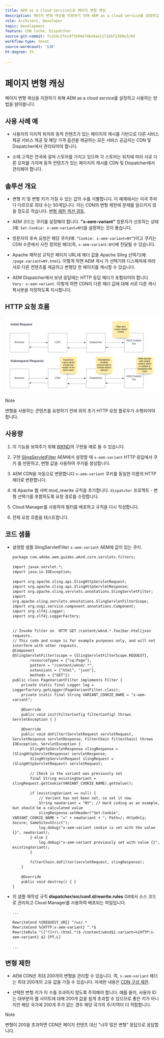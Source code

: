 ```yaml
---
title: AEM as a Cloud Service으로 페이지 변형 캐싱
description: 페이지 변형 캐싱을 지원하기 위해 AEM as a cloud service를 설정하고 사용하는 방법을 알아봅니다.
role: Architect, Developer
topic: Development
feature: CDN Cache, Dispatcher
source-git-commit: 7ca34c2fe14ffb944746e9ae1171bbf2309e3c9d
workflow-type: tm+mt
source-wordcount: '538'
ht-degree: 2%

---
```


# 페이지 변형 캐싱

페이지 변형 캐싱을 지원하기 위해 AEM as a cloud service를 설정하고 사용하는 방법을 알아봅니다.

## 사용 사례 예

+ 사용자의 지리적 위치와 동적 컨텐츠가 있는 페이지의 캐시를 기반으로 다른 서비스 제공 서비스 제공 및 해당 가격 옵션을 제공하는 모든 서비스 공급자는 CDN 및 Dispatcher에서 관리되어야 합니다.

+ 소매 고객은 전국에 걸쳐 스토어를 가지고 있으며 각 스토어는 위치에 따라 서로 다른 오퍼를 가지며 동적 컨텐츠가 있는 페이지의 캐시를 CDN 및 Dispatcher에서 관리해야 합니다.

## 솔루션 개요

+ 변형 키 및 변형 키가 가질 수 있는 값의 수를 식별합니다. 이 예제에서는 미국 주마다 다르므로 최대 수는 50개입니다. 이는 CDN의 변형 제한에 문제를 일으키지 않을 정도로 작습니다. [변형 제한 섹션 검토](#variant-limitations).

+ AEM 코드는 쿠키를 설정해야 합니다. __&quot;x-aem-variant&quot;__ 방문자가 선호하는 상태(예: `Set-Cookie: x-aem-variant=NY`)을 설정하는 것이 좋습니다.

+ 방문자의 후속 요청은 해당 쿠키(예: `“Cookie: x-aem-variant=NY”`)이고 쿠키는 CDN 수준에서 사전 정의된 헤더(즉, `x-aem-variant:NY`)에 전달될 수 있습니다.

+ Apache 재작성 규칙은 페이지 URL에 헤더 값을 Apache Sling 선택기(예: `/page.variant=NY.html`). 이렇게 하면 AEM 게시 가 선택기와 디스패처에 따라 서로 다른 컨텐츠를 제공하고 변형당 한 페이지를 캐시할 수 있습니다.

+ AEM Dispatcher에서 보낸 응답에는 HTTP 응답 헤더가 포함되어야 합니다 `Vary: x-aem-variant`. 이렇게 하면 CDN이 다른 헤더 값에 대해 서로 다른 캐시 복사본을 저장하도록 지시합니다.

## HTTP 요청 흐름

![변형 캐시 요청 흐름](./assets/variant-cache-request-flow.png)

>[!NOTE]
>
>변형을 사용하는 콘텐츠를 요청하기 전에 위의 초기 HTTP 요청 플로우가 수행되어야 합니다.

## 사용량

1. 이 기능을 보여주기 위해 [WKND](https://experienceleague.adobe.com/docs/experience-manager-learn/getting-started-wknd-tutorial-develop/overview.html?lang=ko-KR)의 구현을 예로 들 수 있습니다.

1. 구현 [SlingServletFilter](https://sling.apache.org/documentation/the-sling-engine/filters.html) AEM에서 설정할 때 `x-aem-variant` HTTP 응답에서 쿠키 를 반환하고, 변형 값을 사용하여 쿠키를 생성합니다.

1. AEM CDN을 자동으로 변환합니다 `x-aem-variant` 쿠키를 동일한 이름의 HTTP 헤더로 변환합니다.

1. 에 Apache 웹 서버 mod_rewrite 규칙을 추가합니다. `dispatcher` 프로젝트 - 변형 선택기를 포함하도록 요청 경로를 수정합니다.

1. Cloud Manager를 사용하여 필터를 배포하고 규칙을 다시 작성합니다.

1. 전체 요청 흐름을 테스트합니다.

## 코드 샘플

+ 설정할 샘플 SlingServletFilter `x-aem-variant` AEM에 값이 있는 쿠키.

   ```
   package com.adobe.aem.guides.wknd.core.servlets.filters;
   
   import javax.servlet.*;
   import java.io.IOException;
   
   import org.apache.sling.api.SlingHttpServletRequest;
   import org.apache.sling.api.SlingHttpServletResponse;
   import org.apache.sling.servlets.annotations.SlingServletFilter;
   import org.apache.sling.servlets.annotations.SlingServletFilterScope;
   import org.osgi.service.component.annotations.Component;
   import org.slf4j.Logger;
   import org.slf4j.LoggerFactory;
   
   
   // Invoke filter on  HTTP GET /content/wknd.*.foo|bar.html|json requests.
   // This code and scope is for example purposes only, and will not interfere with other requests.
   @Component
   @SlingServletFilter(scope = {SlingServletFilterScope.REQUEST},
           resourceTypes = {"cq:Page"},
           pattern = "/content/wknd/.*",
           extensions = {"html", "json"},
           methods = {"GET"})
   public class PageVariantFilter implements Filter {
       private static final Logger log = LoggerFactory.getLogger(PageVariantFilter.class);
       private static final String VARIANT_COOKIE_NAME = "x-aem-variant";
   
       @Override
       public void init(FilterConfig filterConfig) throws ServletException { }
   
       @Override
       public void doFilter(ServletRequest servletRequest, ServletResponse servletResponse, FilterChain filterChain) throws IOException, ServletException {
           SlingHttpServletResponse slingResponse = (SlingHttpServletResponse) servletResponse;
           SlingHttpServletRequest slingRequest = (SlingHttpServletRequest) servletRequest;
   
           // Check is the variant was previously set
           final String existingVariant = slingRequest.getCookie(VARIANT_COOKIE_NAME).getValue();
   
           if (existingVariant == null) {
               // Variant has not been set, so set it now
               String newVariant = "NY"; // Hard coding as an example, but should be a calculated value
               slingResponse.setHeader("Set-Cookie", VARIANT_COOKIE_NAME + "=" + newVariant + "; Path=/; HttpOnly; Secure; SameSite=Strict");
               log.debug("x-aem-variant cookie is set with the value {}", newVariant);
           } else {
               log.debug("x-aem-variant previously set with value {}", existingVariant);
           }
   
           filterChain.doFilter(servletRequest, slingResponse);
       }
   
       @Override
       public void destroy() { }
   }
   ```

+ 의 샘플 재작성 규칙 __dispatcher/src/conf.d/rewrite.rules__ Git에서 소스 코드로 관리되고 Cloud Manager를 사용하여 배포되는 파일입니다.

   ```
   ...
   
   RewriteCond %{REQUEST_URI} ^/us/.*  
   RewriteCond %{HTTP:x-aem-variant} ^.*$  
   RewriteRule ^([^?]+)\.(html.*)$ /content/wknd$1.variant=%{HTTP:x-aem-variant}.$2 [PT,L] 
   
   ...
   ```

## 변형 제한

+ AEM CDN은 최대 200개의 변형을 관리할 수 있습니다. 즉, `x-aem-variant` 헤더는 최대 200개의 고유 값을 가질 수 있습니다. 자세한 내용은 [CDN 구성 제한](https://docs.fastly.com/en/guides/resource-limits).

+ 선택한 변형 키가 이 수를 초과하지 않도록 주의해야 합니다.  예를 들어, 사용자 ID는 대부분의 웹 사이트에 대해 200개 값을 쉽게 초과할 수 있으므로 좋은 키가 아니지만 해당 국가에 200개 주가 없는 경우 해당 국가의 주/지역이 더 적합합니다.

>[!NOTE]
>
>변형이 200을 초과하면 CDN은 페이지 컨텐츠 대신 &quot;너무 많은 변형&quot; 응답으로 응답합니다.
